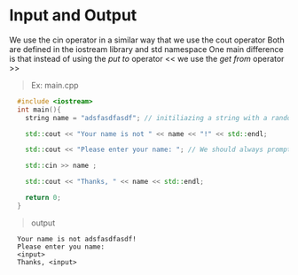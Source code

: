 # Input and Output

We use the cin operator in a similar way that we use the cout operator
Both are defined in the iostream library and std namespace
One main difference is that instead of using the *put to* operator << we use the *get from* operator >>

> Ex: main.cpp

```cpp
  #include <iostream>
  int main(){
    string name = "adsfasdfasdf"; // initiliazing a string with a random name

    std::cout << "Your name is not " << name << "!" << std::endl;

    std::cout << "Please enter your name: "; // We should always prompt the user before using cin, so that the user knows what to do

    std::cin >> name ;

    std::cout << "Thanks, " << name << std::endl;

    return 0;
  }
```

> output

```console
  Your name is not adsfasdfasdf!
  Please enter you name: 
  <input>
  Thanks, <input>
```

  
